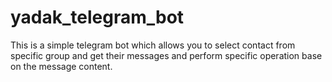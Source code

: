 # yadak_telegram_bot
This is a simple telegram bot which allows you to select contact from specific group and get their messages and perform specific operation base on the message content.
